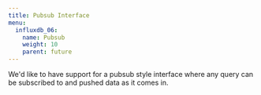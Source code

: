 ```yaml
---
title: Pubsub Interface
menu:
  influxdb_06:
    name: Pubsub
    weight: 10
    parent: future
---
```


We'd like to have support for a pubsub style interface where any query can be subscribed to and pushed data as it comes in.

